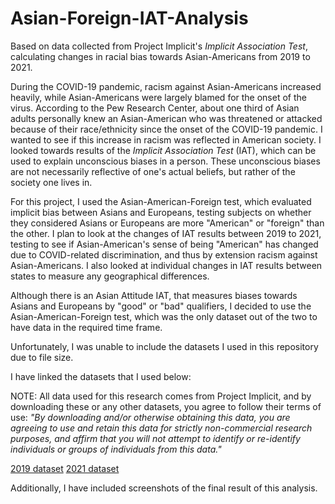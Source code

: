 # Asian-Foreign-IAT-Analysis
Based on data collected from Project Implicit's _Implicit Association Test_, calculating changes in racial bias towards Asian-Americans from 2019 to 2021. 

During the COVID-19 pandemic, racism against Asian-Americans increased heavily, while Asian-Americans were largely blamed for the onset of the virus. According to the Pew Research Center, about one third of Asian adults personally knew an Asian-American who was threatened or attacked because of their race/ethnicity since the onset of the COVID-19 pandemic. I wanted to see if this increase in racism was reflected in American society. I looked towards results of the _Implicit Association Test_ (IAT), which can be used to explain unconscious biases in a person. These unconscious biases are not necessarily reflective of one's actual beliefs, but rather of the society one lives in.

For this project, I used the Asian-American-Foreign test, which evaluated implicit bias between Asians and Europeans, testing subjects on whether they considered Asians or Europeans are more "American" or "foreign" than the other. I plan to look at the changes of IAT results between 2019 to 2021, testing to see if Asian-American's sense of being "American" has changed due to COVID-related discrimination, and thus by extension racism against Asian-Americans. I also looked at individual changes in IAT results between states to measure any geographical differences.

Although there is an Asian Attitude IAT, that measures biases towards Asians and Europeans by "good" or "bad" qualifiers, I decided to use the Asian-American-Foreign test, which was the only dataset out of the two to have data in the required time frame.

Unfortunately, I was unable to include the datasets I used in this repository due to file size.


I have linked the datasets that I used below:

NOTE: All data used for this research comes from Project Implicit, and by downloading these or any other datasets, you agree to follow their terms of use:
_"By downloading and/or otherwise obtaining this data, you are agreeing to use and retain this data for strictly non-commercial research purposes, and affirm that you will not attempt to identify or re-identify individuals or groups of individuals from this data."_

[2019 dataset](https://osf.io/qhtca)
[2021 dataset](https://osf.io/7j89k)

Additionally, I have included screenshots of the final result of this analysis.
